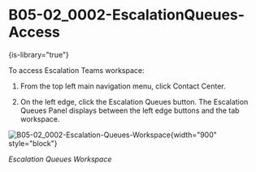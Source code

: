 # B05-02_0002-EscalationQueues-Access

{is-library="true"}

<snippet id="B05-02_0002-EscalationQueues-Access_snippet">



To access Escalation Teams workspace:

1. From the top left main navigation menu, click Contact Center.

2. On the left edge, click the Escalation Queues button. The Escalation Queues Panel displays between the left edge buttons and the tab workspace.

![B05-02_0002-Escalation-Queues-Workspace](B05-02_0002-Escalation-Queues-Workspace.png){width="900" style="block"}

*Escalation Queues Workspace*


</snippet>
